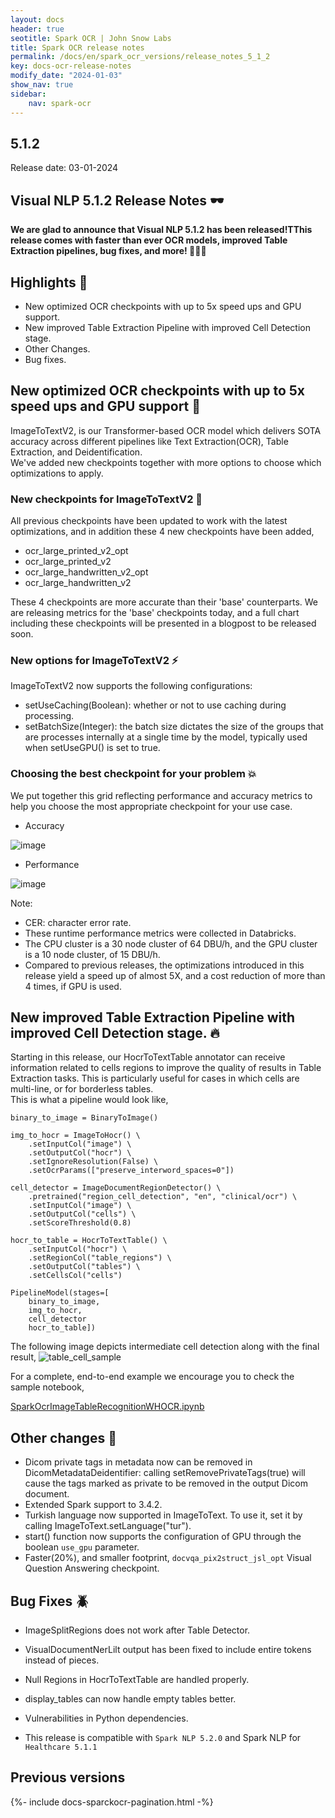 ```yaml
---
layout: docs
header: true
seotitle: Spark OCR | John Snow Labs
title: Spark OCR release notes
permalink: /docs/en/spark_ocr_versions/release_notes_5_1_2
key: docs-ocr-release-notes
modify_date: "2024-01-03"
show_nav: true
sidebar:
    nav: spark-ocr
---
```


<div class="h3-box" markdown="1">

## 5.1.2

Release date: 03-01-2024


 ## Visual NLP 5.1.2 Release Notes 🕶️



**We are glad to announce that Visual NLP 5.1.2 has been released!TThis release comes with faster than ever OCR models, improved Table Extraction pipelines, bug fixes, and more! 📢📢📢**


## Highlights 🔴
+ New optimized OCR checkpoints with up to 5x speed ups and GPU support.
+ New improved Table Extraction Pipeline with improved Cell Detection stage.
+ Other Changes.
+ Bug fixes.

## New optimized OCR checkpoints with up to 5x speed ups and GPU support 🚀
ImageToTextV2, is our Transformer-based OCR model which delivers SOTA accuracy across different pipelines like Text Extraction(OCR), Table Extraction, and Deidentification. </br>
We've added new checkpoints together with more options to choose which optimizations to apply.

### New checkpoints for ImageToTextV2 📍
All previous checkpoints have been updated to work with the latest optimizations, and in addition these 4 new checkpoints have been added,

* ocr_large_printed_v2_opt
* ocr_large_printed_v2
* ocr_large_handwritten_v2_opt
* ocr_large_handwritten_v2

These 4 checkpoints are more accurate than their 'base' counterparts. We are releasing metrics for the 'base' checkpoints today, and a full chart including these checkpoints will be presented in a blogpost to be released soon.

### New options for ImageToTextV2 ⚡️
ImageToTextV2 now supports the following configurations:
* setUseCaching(Boolean): whether or not to use caching during processing.
* setBatchSize(Integer): the batch size dictates the size of the groups that are processes internally at a single time by the model, typically used when setUseGPU() is set to true. 

### Choosing the best checkpoint for your problem 💥
We put together this grid reflecting performance and accuracy metrics to help you choose the most appropriate checkpoint for your use case.
* Accuracy

![image](https://github.com/JohnSnowLabs/spark-ocr/assets/4570303/0739e251-515a-4bbe-b436-df2c9e682f66)


* Performance

![image](https://github.com/JohnSnowLabs/spark-ocr/assets/4570303/13bb2eb1-db9b-40cd-bc20-a410424cb5c3)

Note:
* CER: character error rate.
* These runtime performance metrics were collected in Databricks.
* The CPU cluster is a 30 node cluster of 64 DBU/h, and the GPU cluster is a 10 node cluster, of 15 DBU/h.
* Compared to previous releases, the optimizations introduced in this release yield a speed up of almost 5X, and a cost reduction of more than 4 times, if GPU is used.

## New improved Table Extraction Pipeline with improved Cell Detection stage. 🔥
Starting in this release, our HocrToTextTable annotator can receive information related to cells regions to improve the quality of results in Table Extraction tasks. This is particularly useful for cases in which cells are multi-line, or for borderless tables.  </br>
This is what a pipeline would look like,
```
binary_to_image = BinaryToImage()

img_to_hocr = ImageToHocr() \
    .setInputCol("image") \
    .setOutputCol("hocr") \
    .setIgnoreResolution(False) \
    .setOcrParams(["preserve_interword_spaces=0"])

cell_detector = ImageDocumentRegionDetector() \
    .pretrained("region_cell_detection", "en", "clinical/ocr") \
    .setInputCol("image") \
    .setOutputCol("cells") \
    .setScoreThreshold(0.8)

hocr_to_table = HocrToTextTable() \
    .setInputCol("hocr") \
    .setRegionCol("table_regions") \
    .setOutputCol("tables") \
    .setCellsCol("cells")

PipelineModel(stages=[
    binary_to_image,
    img_to_hocr,
    cell_detector
    hocr_to_table])
```
The following image depicts intermediate cell detection along with the final result,
![table_cell_sample](https://github.com/JohnSnowLabs/spark-ocr/assets/4570303/d001a40b-2106-4932-a148-96b521f0fccd)

For a complete, end-to-end example we encourage you to check the sample notebook,

[SparkOcrImageTableRecognitionWHOCR.ipynb](https://github.com/JohnSnowLabs/spark-ocr-workshop/blob/master/jupyter/SparkOcrImageTableRecognitionWHOCR.ipynb)


## Other changes 🎯
* Dicom private tags in metadata now can be removed in DicomMetadataDeidentifier: calling  setRemovePrivateTags(true) will cause the tags marked as private to be removed in the output Dicom document.
* Extended Spark support to 3.4.2.
* Turkish language now supported in ImageToText. To use it, set it by calling ImageToText.setLanguage("tur").
* start() function now supports the configuration of GPU through the boolean `use_gpu` parameter.
* Faster(20%), and smaller footprint, `docvqa_pix2struct_jsl_opt` Visual Question Answering checkpoint.

## Bug Fixes 🪲
* ImageSplitRegions does not work after Table Detector.
* VisualDocumentNerLilt output has been fixed to include entire tokens instead of pieces.
* Null Regions in HocrToTextTable are handled properly.
* display_tables can now handle empty tables better.
* Vulnerabilities in Python dependencies.




















* This release is compatible with ```Spark NLP 5.2.0``` and Spark NLP for``` Healthcare 5.1.1```





</div><div class="prev_ver h3-box" markdown="1">

## Previous versions

</div>

{%- include docs-sparckocr-pagination.html -%}
